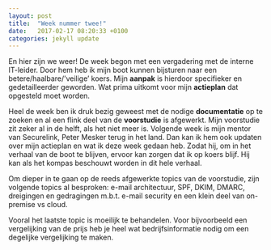 ```yaml
---
layout: post
title:  "Week nummer twee!"
date:   2017-02-17 08:20:33 +0100
categories: jekyll update
---
```

En hier zijn we weer! De week begon met een vergadering met de interne IT-leider. Door hem heb ik mijn boot kunnen bijsturen naar een betere/haalbare/’veilige’ koers. Mijn **aanpak** is hierdoor specifieker en gedetailleerder geworden. Wat prima uitkomt voor mijn **actieplan** dat opgesteld moet worden. 


Heel de week ben ik druk bezig geweest met de nodige **documentatie** op te zoeken en al een flink deel van de **voorstudie** is afgewerkt. Mijn voorstudie zit zeker al in de helft, als het niet meer is. Volgende week is mijn mentor van Securelink, Peter Mesker terug in het land. Dan kan ik hem ook updaten over mijn actieplan en wat ik deze week gedaan heb. Zodat hij, om in het verhaal van de boot te blijven, ervoor kan zorgen dat ik op koers blijf. Hij kan als het kompas beschouwt worden in dit hele verhaal. 


Om dieper in te gaan op de reeds afgewerkte topics van de voorstudie, zijn volgende topics al besproken: e-mail architectuur, SPF, DKIM, DMARC, dreigingen en gedragingen m.b.t. e-mail security en een klein deel van on-premise vs cloud.


Vooral het laatste topic is moeilijk te behandelen. Voor bijvoorbeeld een vergelijking van de prijs heb je heel wat bedrijfsinformatie nodig om een degelijke vergelijking te maken.